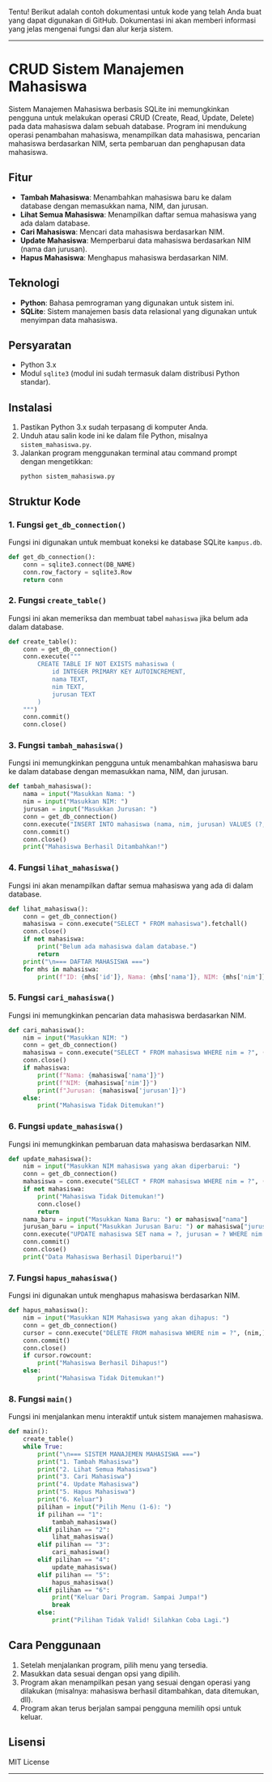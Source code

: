 Tentu! Berikut adalah contoh dokumentasi untuk kode yang telah Anda buat yang dapat digunakan di GitHub. Dokumentasi ini akan memberi informasi yang jelas mengenai fungsi dan alur kerja sistem.

---

# CRUD Sistem Manajemen Mahasiswa

Sistem Manajemen Mahasiswa berbasis SQLite ini memungkinkan pengguna untuk melakukan operasi CRUD (Create, Read, Update, Delete) pada data mahasiswa dalam sebuah database. Program ini mendukung operasi penambahan mahasiswa, menampilkan data mahasiswa, pencarian mahasiswa berdasarkan NIM, serta pembaruan dan penghapusan data mahasiswa.

## Fitur
- **Tambah Mahasiswa**: Menambahkan mahasiswa baru ke dalam database dengan memasukkan nama, NIM, dan jurusan.
- **Lihat Semua Mahasiswa**: Menampilkan daftar semua mahasiswa yang ada dalam database.
- **Cari Mahasiswa**: Mencari data mahasiswa berdasarkan NIM.
- **Update Mahasiswa**: Memperbarui data mahasiswa berdasarkan NIM (nama dan jurusan).
- **Hapus Mahasiswa**: Menghapus mahasiswa berdasarkan NIM.

## Teknologi
- **Python**: Bahasa pemrograman yang digunakan untuk sistem ini.
- **SQLite**: Sistem manajemen basis data relasional yang digunakan untuk menyimpan data mahasiswa.

## Persyaratan
- Python 3.x
- Modul `sqlite3` (modul ini sudah termasuk dalam distribusi Python standar).

## Instalasi
1. Pastikan Python 3.x sudah terpasang di komputer Anda.
2. Unduh atau salin kode ini ke dalam file Python, misalnya `sistem_mahasiswa.py`.
3. Jalankan program menggunakan terminal atau command prompt dengan mengetikkan:
   ```
   python sistem_mahasiswa.py
   ```

## Struktur Kode

### 1. **Fungsi `get_db_connection()`**
   Fungsi ini digunakan untuk membuat koneksi ke database SQLite `kampus.db`.

   ```python
   def get_db_connection():
       conn = sqlite3.connect(DB_NAME)
       conn.row_factory = sqlite3.Row
       return conn
   ```

### 2. **Fungsi `create_table()`**
   Fungsi ini akan memeriksa dan membuat tabel `mahasiswa` jika belum ada dalam database.

   ```python
   def create_table():
       conn = get_db_connection()
       conn.execute("""
           CREATE TABLE IF NOT EXISTS mahasiswa (
               id INTEGER PRIMARY KEY AUTOINCREMENT,
               nama TEXT,
               nim TEXT,
               jurusan TEXT
           )
       """)
       conn.commit()
       conn.close()
   ```

### 3. **Fungsi `tambah_mahasiswa()`**
   Fungsi ini memungkinkan pengguna untuk menambahkan mahasiswa baru ke dalam database dengan memasukkan nama, NIM, dan jurusan.

   ```python
   def tambah_mahasiswa():
       nama = input("Masukkan Nama: ")
       nim = input("Masukkan NIM: ")
       jurusan = input("Masukkan Jurusan: ")
       conn = get_db_connection()
       conn.execute("INSERT INTO mahasiswa (nama, nim, jurusan) VALUES (?, ?, ?)", (nama, nim, jurusan))
       conn.commit()
       conn.close()
       print("Mahasiswa Berhasil Ditambahkan!")
   ```

### 4. **Fungsi `lihat_mahasiswa()`**
   Fungsi ini akan menampilkan daftar semua mahasiswa yang ada di dalam database.

   ```python
   def lihat_mahasiswa():
       conn = get_db_connection()
       mahasiswa = conn.execute("SELECT * FROM mahasiswa").fetchall()
       conn.close()
       if not mahasiswa:
           print("Belum ada mahasiswa dalam database.")
           return
       print("\n=== DAFTAR MAHASISWA ===")
       for mhs in mahasiswa:
           print(f"ID: {mhs['id']}, Nama: {mhs['nama']}, NIM: {mhs['nim']}, Jurusan: {mhs['jurusan']}")
   ```

### 5. **Fungsi `cari_mahasiswa()`**
   Fungsi ini memungkinkan pencarian data mahasiswa berdasarkan NIM.

   ```python
   def cari_mahasiswa():
       nim = input("Masukkan NIM: ")
       conn = get_db_connection()
       mahasiswa = conn.execute("SELECT * FROM mahasiswa WHERE nim = ?", (nim,)).fetchone()
       conn.close()
       if mahasiswa:
           print(f"Nama: {mahasiswa['nama']}")
           print(f"NIM: {mahasiswa['nim']}")
           print(f"Jurusan: {mahasiswa['jurusan']}")
       else:
           print("Mahasiswa Tidak Ditemukan!")
   ```

### 6. **Fungsi `update_mahasiswa()`**
   Fungsi ini memungkinkan pembaruan data mahasiswa berdasarkan NIM.

   ```python
   def update_mahasiswa():
       nim = input("Masukkan NIM mahasiswa yang akan diperbarui: ")
       conn = get_db_connection()
       mahasiswa = conn.execute("SELECT * FROM mahasiswa WHERE nim = ?", (nim,)).fetchone()
       if not mahasiswa:
           print("Mahasiswa Tidak Ditemukan!")
           conn.close()
           return
       nama_baru = input("Masukkan Nama Baru: ") or mahasiswa["nama"]
       jurusan_baru = input("Masukkan Jurusan Baru: ") or mahasiswa["jurusan"]
       conn.execute("UPDATE mahasiswa SET nama = ?, jurusan = ? WHERE nim = ?", (nama_baru, jurusan_baru, nim))
       conn.commit()
       conn.close()
       print("Data Mahasiswa Berhasil Diperbarui!")
   ```

### 7. **Fungsi `hapus_mahasiswa()`**
   Fungsi ini digunakan untuk menghapus mahasiswa berdasarkan NIM.

   ```python
   def hapus_mahasiswa():
       nim = input("Masukkan NIM Mahasiswa yang akan dihapus: ")
       conn = get_db_connection()
       cursor = conn.execute("DELETE FROM mahasiswa WHERE nim = ?", (nim,))
       conn.commit()
       conn.close()
       if cursor.rowcount:
           print("Mahasiswa Berhasil Dihapus!")
       else:
           print("Mahasiswa Tidak Ditemukan!")
   ```

### 8. **Fungsi `main()`**
   Fungsi ini menjalankan menu interaktif untuk sistem manajemen mahasiswa.

   ```python
   def main():
       create_table()
       while True:
           print("\n=== SISTEM MANAJEMEN MAHASISWA ===")
           print("1. Tambah Mahasiswa")
           print("2. Lihat Semua Mahasiswa")
           print("3. Cari Mahasiswa")
           print("4. Update Mahasiswa")
           print("5. Hapus Mahasiswa")
           print("6. Keluar")
           pilihan = input("Pilih Menu (1-6): ")
           if pilihan == "1":
               tambah_mahasiswa()
           elif pilihan == "2":
               lihat_mahasiswa()
           elif pilihan == "3":
               cari_mahasiswa()
           elif pilihan == "4":
               update_mahasiswa()
           elif pilihan == "5":
               hapus_mahasiswa()
           elif pilihan == "6":
               print("Keluar Dari Program. Sampai Jumpa!")
               break
           else:
               print("Pilihan Tidak Valid! Silahkan Coba Lagi.")
   ```

## Cara Penggunaan

1. Setelah menjalankan program, pilih menu yang tersedia.
2. Masukkan data sesuai dengan opsi yang dipilih.
3. Program akan menampilkan pesan yang sesuai dengan operasi yang dilakukan (misalnya: mahasiswa berhasil ditambahkan, data ditemukan, dll).
4. Program akan terus berjalan sampai pengguna memilih opsi untuk keluar.

## Lisensi
MIT License

---
